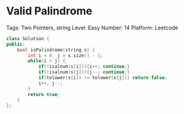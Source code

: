 # Valid Palindrome

Tags: Two Pointers, string
Level: Easy
Number: 14
Platform: Leetcode

```cpp
class Solution {
public:
    bool isPalindrome(string s) {
        int i = 0, j = s.size() - 1;
        while(i < j) {
            if(!isalnum(s[i])){i++; continue;}
            if(!isalnum(s[j])){j--; continue;}
            if(tolower(s[i]) != tolower(s[j])) return false;
            i++, j--;
        }
        return true;
    }
};
```